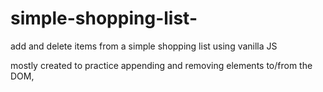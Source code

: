 # simple-shopping-list-
add and delete items from a simple shopping list using vanilla JS

mostly created to practice appending and removing elements to/from the DOM,
